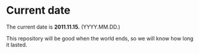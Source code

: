 # Current date

The current date is **2011.11.15.** (YYYY.MM.DD.)

This repository will be good when the world ends, so we will know how long it lasted.